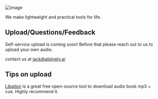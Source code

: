 
![image](https://github.com/jack2684/alpinely.ai/assets/1225301/3ea82097-6410-4d32-9bbb-f9fa6adcdde3)


We make lightweight and practical tools for life.


## Upload/Questions/Feedback
Self-service upload is coming soon! Before that please reach out to us to upload your own audio.

contact us at <jack@alpinely.ai>

## Tips on upload

[Libation](https://github.com/rmcrackan/Libation) is a great free open-source tool to download audio book mp3 + cue. Highly recommend it.
